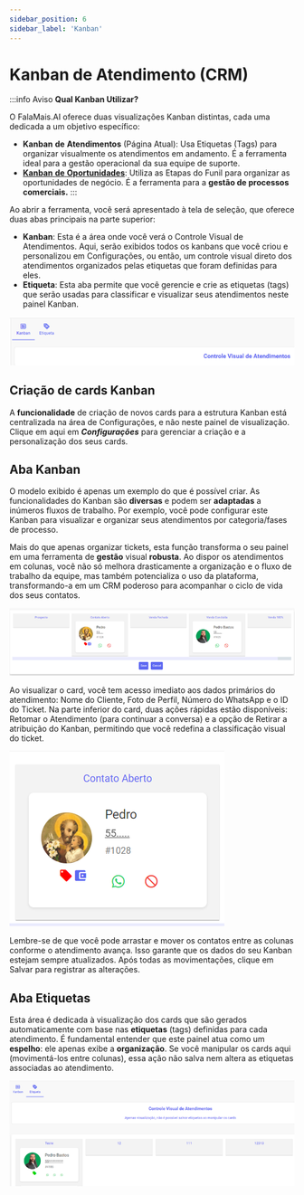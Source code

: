 ```yaml
---
sidebar_position: 6
sidebar_label: 'Kanban'
---
```


# Kanban de Atendimento (CRM)

:::info Aviso
**Qual Kanban Utilizar?**

O FalaMais.AI oferece duas visualizações Kanban distintas, cada uma dedicada a um objetivo específico:

- **Kanban** **de** **Atendimentos** (Página Atual): Usa Etiquetas (Tags) para organizar visualmente os atendimentos em andamento. É a ferramenta ideal para a gestão operacional da sua equipe de suporte.
- [**Kanban** **de** **Oportunidades**](funil/kanban.md): Utiliza as Etapas do Funil para organizar as oportunidades de negócio. É a ferramenta para a **gestão de processos comerciais.**
:::

Ao abrir a ferramenta, você será apresentado à tela de seleção, que oferece duas abas principais na parte superior:

- **Kanban**: Esta é a área onde você verá o Controle Visual de Atendimentos. Aqui, serão exibidos todos os kanbans que você criou e personalizou em Configurações, ou então, um controle visual direto dos atendimentos organizados pelas etiquetas que foram definidas para eles.
- **Etiqueta**: Esta aba permite que você gerencie e crie as etiquetas (tags) que serão usadas para classificar e visualizar seus atendimentos neste painel Kanban.

![alt text](assetsK/image.png)

## Criação de cards Kanban

A **funcionalidade** de criação de novos cards para a estrutura Kanban está centralizada na área de Configurações, e não neste painel de visualização. Clique em aqui em ***Configurações*** para gerenciar a criação e a personalização dos seus cards.

## Aba Kanban

O modelo exibido é apenas um exemplo do que é possível criar. As funcionalidades do Kanban são **diversas** e podem ser **adaptadas** a inúmeros fluxos de trabalho. Por exemplo, você pode configurar este Kanban para visualizar e organizar seus atendimentos por categoria/fases de processo.

Mais do que apenas organizar tickets, esta função transforma o seu painel em uma ferramenta de **gestão** visual **robusta**. Ao dispor os atendimentos em colunas, você não só melhora drasticamente a organização e o fluxo de trabalho da equipe, mas também potencializa o uso da plataforma, transformando-a em um CRM poderoso para acompanhar o ciclo de vida dos seus contatos.

![alt text](assetsK/image-1.png)

Ao visualizar o card, você tem acesso imediato aos dados primários do atendimento: Nome do Cliente, Foto de Perfil, Número do WhatsApp e o ID do Ticket. Na parte inferior do card, duas ações rápidas estão disponíveis: Retomar o Atendimento (para continuar a conversa) e a opção de Retirar a atribuição do Kanban, permitindo que você redefina a classificação visual do ticket.

![alt text](assetsK/image-2.png)

Lembre-se de que você pode arrastar e mover os contatos entre as colunas conforme o atendimento avança. Isso garante que os dados do seu Kanban estejam sempre atualizados. Após todas as movimentações, clique em Salvar para registrar as alterações.

## Aba Etiquetas

Esta área é dedicada à visualização dos cards que são gerados automaticamente com base nas **etiquetas** (tags) definidas para cada atendimento. É fundamental entender que este painel atua como um **espelho**: ele apenas exibe a **organização**. Se você manipular os cards aqui (movimentá-los entre colunas), essa ação não salva nem altera as etiquetas associadas ao atendimento.

![alt text](assetsK/image-3.png)